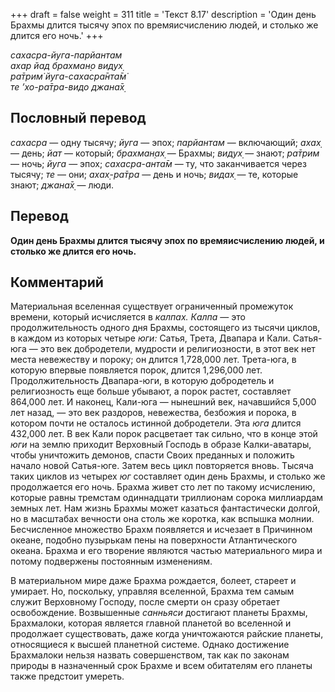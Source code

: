 +++
draft = false
weight = 311
title = 'Текст 8.17'
description = 'Один день Брахмы длится тысячу эпох по времяисчислению людей, и столько же длится его ночь.'
+++

_сахасра-йуга-парйантам  
ахар йад брахман̣о видух̣  
ра̄трим̇ йуга-сахасра̄нта̄м̇  
те ’хо-ра̄тра-видо джана̄х̣_

## Пословный перевод

_сахасра_ — одну тысячу; _йуга_ — эпох; _парйантам_ — включающий; _ахах̣_ — день; _йат_ — который; _брахман̣ах̣_ — Брахмы; _видух̣_ — знают; _ра̄трим_ — ночь; _йуга_ — эпох; _сахасра_\-_анта̄м_ — ту, что заканчивается через тысячу; _те_ — они; _ахах̣_\-_ра̄тра_ — день и ночь; _видах̣_ — те, которые знают; _джана̄х̣_ — люди.

## Перевод

**Один день Брахмы длится тысячу эпох по времяисчислению людей, и столько же длится его ночь.**

## Комментарий

Материальная вселенная существует ограниченный промежуток времени, который исчисляется в _калпах._ _Калпа_ — это продолжительность одного дня Брахмы, состоящего из тысячи циклов, в каждом из которых четыре _юги:_ Сатья, Трета, Двапара и Кали. Сатья-юга — это век добродетели, мудрости и религиозности, в этот век нет места невежеству и пороку; он длится 1,728,000 лет. Трета-юга, в которую впервые появляется порок, длится 1,296,000 лет. Продолжительность Двапара-юги, в которую добродетель и религиозность еще больше убывают, а порок растет, составляет 864,000 лет. И наконец, Кали-юга — нынешний век, начавшийся 5,000 лет назад, — это век раздоров, невежества, безбожия и порока, в котором почти не осталось истинной добродетели. Эта _юга_ длится 432,000 лет. В век Кали порок расцветает так сильно, что в конце этой _юги_ на землю приходит Верховный Господь в образе Калки-аватары, чтобы уничтожить демонов, спасти Своих преданных и положить начало новой Сатья-юге. Затем весь цикл повторяется вновь. Тысяча таких циклов из четырех _юг_ составляет один день Брахмы, и столько же продолжается его ночь. Брахма живет сто лет по такому исчислению, которые равны тремстам одиннадцати триллионам сорока миллиардам земных лет. Нам жизнь Брахмы может казаться фантастически долгой, но в масштабах вечности она столь же коротка, как вспышка молнии. Бесчисленное множество Брахм появляется и исчезает в Причинном океане, подобно пузырькам пены на поверхности Атлантического океана. Брахма и его творение являются частью материального мира и потому подвержены постоянным изменениям.

В материальном мире даже Брахма рождается, болеет, стареет и умирает. Но, поскольку, управляя вселенной, Брахма тем самым служит Верховному Господу, после смерти он сразу обретает освобождение. Возвышенные _санньяси_ достигают планеты Брахмы, Брахмалоки, которая является главной планетой во вселенной и продолжает существовать, даже когда уничтожаются райские планеты, относящиеся к высшей планетной системе. Однако достижение Брахмалоки нельзя назвать совершенством, так как по законам природы в назначенный срок Брахме и всем обитателям его планеты также предстоит умереть.
